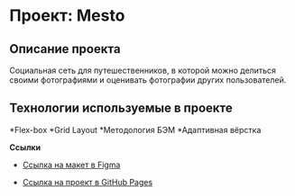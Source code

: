# Проект: Mesto

 

## Описание проекта

Социальная сеть для путешественников, в которой можно делиться своими фотографиями и оценивать фотографии других пользователей.

## Технологии используемые в проекте
*Flex-box
*Grid Layout
*Методология БЭМ
*Адаптивная вёрстка

**Ссылки** 

 

* [Ссылка на макет в Figma]() 

 

* [Ссылка на проект в GitHub Pages]()
